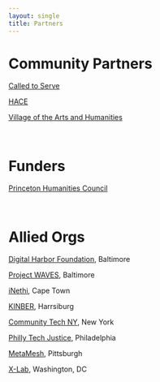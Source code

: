 ```yaml
---
layout: single
title: Partners
---
```


# Community Partners

[Called to Serve](https://calledtoservecdc.org/)

[HACE](https://www.hacecdc.org/)

[Village of the Arts and Humanities](http://spaces.villagearts.org/)

<br/>

# Funders

[Princeton Humanities Council](https://humanities.princeton.edu/)

<br/>

# Allied Orgs

[Digital Harbor Foundation](https://www.digitalharbor.org/), Baltimore

[Project WAVES](https://projectwaves.net/), Baltimore

[iNethi](https://www.inethi.org.za/), Cape Town

[KINBER](https://kinber.org/), Harrsiburg

[Community Tech NY](http://communitytechny.org/), New York

[Philly Tech Justice](https://phillytechjustice.org/), Philadelphia

[MetaMesh](https://www.metamesh.org/), Pittsburgh

[X-Lab](https://thexlab.org/), Washington, DC